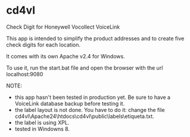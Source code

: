 # cd4vl 

Check Digit for Honeywell Vocollect VoiceLink 

  

This app is intended to simplify the product addresses and to create five check digits for each location. 

It comes with its own Apache v2.4 for Windows. 

To use it, run the start.bat file and open the browser with the url localhost:9080 

 
NOTE: 
- this app hasn't been tested in production yet. Be sure to have a VoiceLink database backup before testing it.
- the label layout is not done. You have to do it: change the file cd4vl\Apache24\htdocs\cd4vl\public\labels\etiqueta.txt.
- the label is using XPL. 
- tested in Windowns 8.

 

